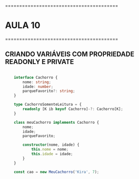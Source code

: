 ========================================
# AULA 10
========================================

## CRIANDO VARIÁVEIS COM PROPRIEDADE READONLY E PRIVATE


```ts

    interface Cachorro {
        nome: string;
        idade: number;
        parqueFavorito?: string;
    }

    type CachorroSomenteLeitura = {
        readonly [K ib keyof Cachorro]-?: Cachorro[K];
    }

    class meuCachorro implements Cachorro {
        nome;
        idade;
        parqueFavorito;

        constructor(nome, idade) {
            this.nome = nome;
            this.idade = idade;
        }
    }

    const cao = new MeuCachorro('Kira', 7);

```
